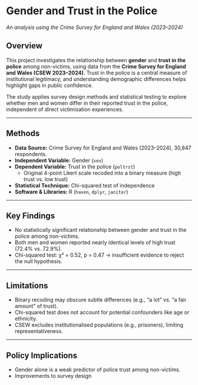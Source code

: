 # Gender and Trust in the Police  
*An analysis using the Crime Survey for England and Wales (2023–2024)*  

## Overview  
This project investigates the relationship between **gender** and **trust in the police** among non-victims, using data from the **Crime Survey for England and Wales (CSEW 2023–2024)**. Trust in the police is a central measure of institutional legitimacy, and understanding demographic differences helps highlight gaps in public confidence.  

The study applies survey design methods and statistical testing to explore whether men and women differ in their reported trust in the police, independent of direct victimisation experiences.  

---

## Methods  
- **Data Source:** Crime Survey for England and Wales (2023–2024), 30,847 respondents.  
- **Independent Variable:** Gender (`sex`)  
- **Dependent Variable:** Trust in the police (`poltrst`)  
  - Original 4-point Likert scale recoded into a binary measure (high trust vs. low trust)  
- **Statistical Technique:** Chi-squared test of independence  
- **Software & Libraries:** R (`haven`, `dplyr`, `janitor`)  

---

## Key Findings  
- No statistically significant relationship between gender and trust in the police among non-victims.  
- Both men and women reported nearly identical levels of high trust (72.4% vs. 72.9%).  
- Chi-squared test: χ² = 0.52, p = 0.47 → insufficient evidence to reject the null hypothesis.  

---

## Limitations  
- Binary recoding may obscure subtle differences (e.g., “a lot” vs. “a fair amount” of trust).  
- Chi-squared test does not account for potential confounders like age or ethnicity.  
- CSEW excludes institutionalised populations (e.g., prisoners), limiting representativeness.  

---

## Policy Implications  
- Gender alone is a weak predictor of police trust among non-victims.  
- Improvements to survey design
